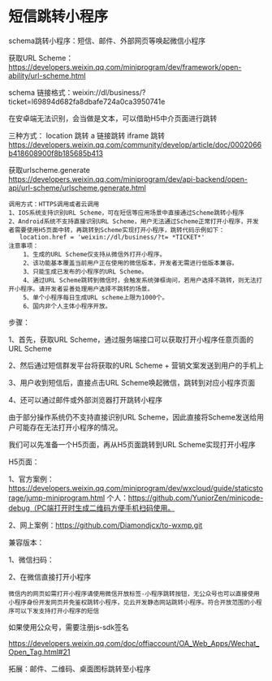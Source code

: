 # 短信跳转小程序
schema跳转小程序：短信、邮件、外部网页等唤起微信小程序

获取URL Scheme：https://developers.weixin.qq.com/miniprogram/dev/framework/open-ability/url-scheme.html

schema 链接格式：weixin://dl/business/?ticket=l69894d682fa8dbafe724a0ca3950741e

在安卓端无法识别，会当做是文本，可以借助H5中介页面进行跳转

三种方式：
	location 跳转
	a 链接跳转
	iframe 跳转
	https://developers.weixin.qq.com/community/develop/article/doc/0002066b418608900f8b185685b413
	
获取urlscheme.generate
	https://developers.weixin.qq.com/miniprogram/dev/api-backend/open-api/url-scheme/urlscheme.generate.html
	
	调用方式：HTTPS调用或者云调用
	1、IOS系统支持识别URL Scheme，可在短信等应用场景中直接通过Scheme跳转小程序
	2、Android系统不支持直接识别URL Scheme，用户无法通过Scheme正常打开小程序，开发者需要使用H5页面中转，再跳转到Scheme实现打开小程序，跳转代码示例如下：
	   location.href = 'weixin://dl/business/?t= *TICKET*'
	注意事项：
		1、生成的URL Scheme仅支持从微信外打开小程序。
		2、该功能基本覆盖当前用户正在使用的微信版本，开发者无需进行低版本兼容。
		3、只能生成已发布的小程序的URL Scheme。
		4、通过URL Scheme跳转到微信时，会触发系统弹框询问，若用户选择不跳转，则无法打开小程序。请开发者妥善处理用户选择不跳转的场景。
		5、单个小程序每日生成URL scheme上限为1000个。
		6、国内非个人主体小程序开放。

步骤：	

1、首先，获取URL Scheme，通过服务端接口可以获取打开小程序任意页面的URL Scheme

2、然后通过短信群发平台将获取的URL Scheme + 营销文案发送到用户的手机上

3、用户收到短信后，直接点击URL Scheme唤起微信，跳转到对应小程序页面

4、还可以通过邮件或外部浏览器打开跳转小程序

由于部分操作系统仍不支持直接识别URL Scheme，因此直接将Scheme发送给用户可能存在无法打开小程序的情况。

我们可以先准备一个H5页面，再从H5页面跳转到URL Scheme实现打开小程序

H5页面：

1、官方案例：https://developers.weixin.qq.com/miniprogram/dev/wxcloud/guide/staticstorage/jump-miniprogram.html
	个人：https://github.com/YuniorZen/minicode-debug（PC端打开时生成二维码方便手机扫码使用。
	
2、网上案例：https://github.com/Diamondjcx/to-wxmp.git
    
	
兼容版本：

1、微信扫码：

2、在微信直接打开小程序

    微信内的网页如需打开小程序请使用微信开放标签-小程序跳转按钮，无公众号也可以直接使用小程序身份开发网页并免鉴权跳转小程序，见云开发静态网站跳转小程序。符合开放范围的小程序可以下发支持打开小程序的短信
如果使用公众号，需要注册js-sdk签名

https://developers.weixin.qq.com/doc/offiaccount/OA_Web_Apps/Wechat_Open_Tag.html#21



拓展：邮件、二维码、桌面图标跳转至小程序
